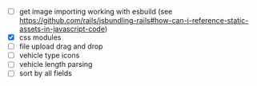 - [ ] get image importing working with esbuild (see https://github.com/rails/jsbundling-rails#how-can-i-reference-static-assets-in-javascript-code)
- [x] css modules
- [ ] file upload drag and drop
- [ ] vehicle type icons
- [ ] vehicle length parsing
- [ ] sort by all fields
